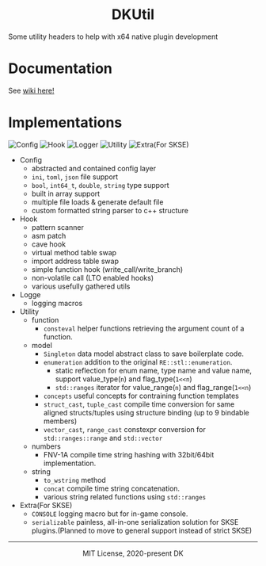 <h1 align="center">DKUtil</h1>

Some utility headers to help with x64 native plugin development

# Documentation
See [wiki here!](https://gottyduke.github.io/DKUtil/)

# Implementations
![Config](https://img.shields.io/badge/Config-1.2.0-R.svg)
![Hook](https://img.shields.io/badge/Hook-2.6.6-R.svg)
![Logger](https://img.shields.io/badge/Logger-1.2.5-R.svg)
![Utility](https://img.shields.io/badge/Utility-1.0.1-R.svg)
![Extra(For SKSE)](https://img.shields.io/badge/Extra-1.0.0-R.svg)

+ Config
    - abstracted and contained config layer
    - `ini`, `toml`, `json` file support
    - `bool`, `int64_t`, `double`, `string` type support
    - built in array support
    - multiple file loads & generate default file
    - custom formatted string parser to c++ structure
+ Hook
    - pattern scanner
    - asm patch
    - cave hook
    - virtual method table swap
    - import address table swap
    - simple function hook (write_call/write_branch)
    - non-volatile call (LTO enabled hooks)
    - various usefully gathered utils
+ Logge
    - logging macros
+ Utility
    + function
        + `consteval` helper functions retrieving the argument count of a function.
    + model
        + `Singleton` data model abstract class to save boilerplate code.
        + `enumeration` addition to the original `RE::stl::enumeration`.
            + static reflection for enum name, type name and value name, support value_type(`n`) and flag_type(`1<<n`)
            + `std::ranges` iterator for value_range(`n`) and flag_range(`1<<n`)
        + `concepts` useful concepts for contraining function templates
        + `struct_cast`, `tuple_cast` compile time conversion for same aligned structs/tuples using structure binding (up to 9 bindable members)
        + `vector_cast`, `range_cast` constexpr conversion for `std::ranges::range` and `std::vector`
    + numbers
        + FNV-1A compile time string hashing with 32bit/64bit implementation.
    + string
        + `to_wstring` method
        + `concat` compile time string concatenation.
        + various string related functions using `std::ranges`
+ Extra(For SKSE)
    + `CONSOLE` logging macro but for in-game console.
    + `serializable` painless, all-in-one serialization solution for SKSE plugins.(Planned to move to general support instead of strict SKSE)

---
<p align="center">MIT License, 2020-present DK</p>
